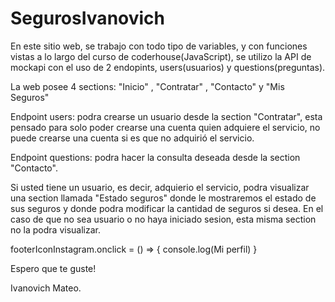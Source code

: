 # SegurosIvanovich

En este sitio web, se trabajo con todo tipo de variables, y con funciones vistas a lo largo del curso de coderhouse(JavaScript), se utilizo la API de mockapi con el uso de 2 endopints, users(usuarios) y questions(preguntas).

La web posee 4 sections: "Inicio" , "Contratar" , "Contacto" y "Mis Seguros"

Endpoint users: podra crearse un usuario desde la section "Contratar", esta pensado para solo poder crearse una cuenta quien adquiere el servicio, no puede crearse una cuenta si es que no adquirió el servicio.

Endpoint questions: podra hacer la consulta deseada desde la section "Contacto".

Si usted tiene un usuario, es decir, adquierio el servicio, podra visualizar una section llamada "Estado seguros" donde le mostraremos el estado de sus seguros y donde podra modificar la cantidad de seguros si desea. En el caso de que no sea usuario o no haya iniciado sesion, esta misma section no la podra visualizar.

footerIconInstagram.onclick = () => {
    console.log(Mi perfil)
}

Espero que te guste!

Ivanovich Mateo.
